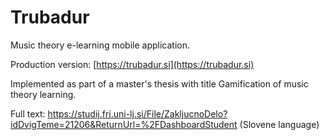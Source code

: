 # Trubadur
Music theory e-learning mobile application.

Production version: [https://trubadur.si](https://trubadur.si)

Implemented as part of a master's thesis with title Gamification of music theory learning.

Full text: https://studij.fri.uni-lj.si/File/ZakljucnoDelo?idDvigTeme=21206&ReturnUrl=%2FDashboardStudent (Slovene language)
